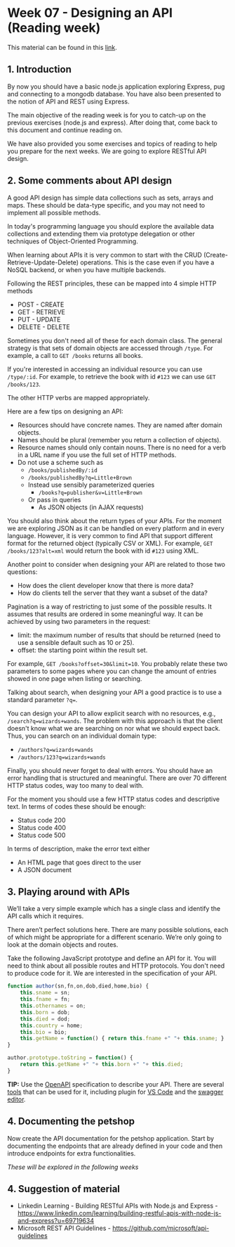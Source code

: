 # Week 07 - Designing an API (Reading week)

This material can be found in this [link](https://codeberg.org/kaduardo/shu-aaf/src/branch/main/week07-API-design/exercises07.md).

## 1. Introduction

By now you should have a basic node.js application exploring Express, pug and connecting to a mongodb database.
You have also been presented to the notion of API and REST using Express.

The main objective of the reading week is for you to catch-up on the previous exercises (node.js and express). After doing that, come back to this document and continue reading on.

We have also provided you some exercises and topics of reading to help you prepare for the next weeks.
We are going to explore RESTful API design. 

## 2. Some comments about API design

A good API design has simple data collections such as sets, arrays and maps.
These should be data-type specific, and you may not need to implement all possible methods.

In today's programming language you should explore the available data collections and extending them via prototype delegation or other techniques of Object-Oriented Programming.

When learning about APIs it is very common to start with the CRUD (Create-Retrieve-Update-Delete) operations.
This is the case even if you have a NoSQL backend, or when you have multiple backends.

Following the REST principles, these can be mapped into 4 simple HTTP methods

- POST - CREATE
- GET - RETRIEVE
- PUT - UPDATE
- DELETE - DELETE

Sometimes you don't need all of these for each domain class. 
The general strategy is that sets of domain objects are accessed through `/type`.
For example, a call to `GET /books` returns all books.

If you're interested in accessing an individual resource you can use `/type/:id`.
For example, to retrieve the book with id `#123` we can use `GET /books/123`.

The other HTTP verbs are mapped appropriately.

Here are a few tips on designing an API:

- Resources should have concrete names. They are named after domain objects.
- Names should be plural (remember you return a collection of objects).
- Resource names should only contain nouns. There is no need for a verb in a URL name if you use the full set of HTTP methods.
- Do not use a scheme such as
  - `/books/publishedBy/:id`
  - `/books/publishedBy?q=Little+Brown`
  - Instead use sensibly parameterized queries
    - `/books?q=publisher&v=Little+Brown`
  - Or pass in queries
    - As JSON objects (in AJAX requests)

You should also think about the return types of your APIs.
For the moment we are exploring JSON as it can be handled on every platform and in every language.
However, it is very common to find API that support different format for the returned object (typically CSV or XML). For example, `GET /books/123?alt=xml` would return the book with id `#123` using XML.

Another point to consider when designing your API are related to those two questions:

- How does the client developer know that there is more data?
- How do clients tell the server that they want a subset of the data?

Pagination is a way of restricting to just some of the possible results.
It assumes that results are ordered in some meaningful way.
It can be achieved by using two parameters in the request:

- limit: the maximum number of results that should be returned (need to use a sensible default such as 10 or 25).
- offset: the starting point within the result set.

For example, `GET /books?offset=30&limit=10`.
You probably relate these two parameters to some pages where you can change the amount of entries showed in one page when listing or searching.

Talking about search, when designing your API a good practice is to use a standard parameter `?q=`.

You can design your API to allow explicit search with no resources, e.g., `/search?q=wizards+wands`.
The problem with this approach is that the client doesn't know what we are searching on nor what we should expect back.
Thus, you can search on an individual domain type:

- `/authors?q=wizards+wands`
- `/authors/123?q=wizards+wands`

Finally, you should never forget to deal with errors.
You should have an error handling that is structured and meaningful.
There are over 70 different HTTP status codes, way too many to deal with.

For the moment you should use a few HTTP status codes and descriptive text.
In terms of codes these should be enough:

- Status code 200
- Status code 400
- Status code 500

In terms of description, make the error text either

- An HTML page that goes direct to the user
- A JSON document

## 3. Playing around with APIs

We’ll take a very simple example which has a single class and identify the API calls which it requires.

There aren’t perfect solutions here. There are many possible solutions, each of which might be appropriate for a different scenario. 
We’re only going to look at the domain objects and routes.

Take the following JavaScript prototype and define an API for it. You will need to think about all possible routes and HTTP protocols.
You don't need to produce code for it. We are interested in the specification of your API.

```javascript
function author(sn,fn,on,dob,died,home,bio) {
	this.sname = sn;
	this.fname = fn;
	this.othernames = on;
	this.born = dob;
	this.died = dod;
	this.country = home;
	this.bio = bio;
	this.getName = function() { return this.fname +" "+ this.sname; }
}

author.prototype.toString = function() {
	return this.getName +" "+ this.born +" "+ this.died;
}
```

**TIP:** Use the [OpenAPI](https://oai.github.io/Documentation/) specification to describe your API.
There are several [tools](https://github.com/OAI/OpenAPI-Specification/blob/main/IMPLEMENTATIONS.md#editors) that can be used for it, including plugin for [VS Code](https://marketplace.visualstudio.com/items?itemName=42Crunch.vscode-openapi) and the [swagger editor](https://editor.swagger.io/).

## 4. Documenting the petshop

Now create the API documentation for the petshop application. Start by documenting the endpoints that are already defined in your code and then introduce endpoints for extra functionalities.

*These will be explored in the following weeks*

## 4. Suggestion of material

- Linkedin Learning - Building RESTful APIs with Node.js and Express - <https://www.linkedin.com/learning/building-restful-apis-with-node-js-and-express?u=69719634>
- Microsoft REST API Guidelines - <https://github.com/microsoft/api-guidelines>
